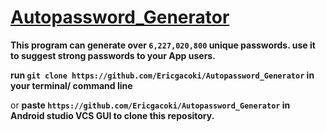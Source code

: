 # <u>Autopassword_Generator</u>
<b>This program can generate over `6,227,020,800` unique passwords. use it to suggest strong passwords to your App users.</b>

<b>run `git clone https://github.com/Ericgacoki/Autopassword_Generator` in your terminal/ command line</b>
  
or <b>paste `https://github.com/Ericgacoki/Autopassword_Generator` in Android studio VCS GUI to clone this repository.</b>
